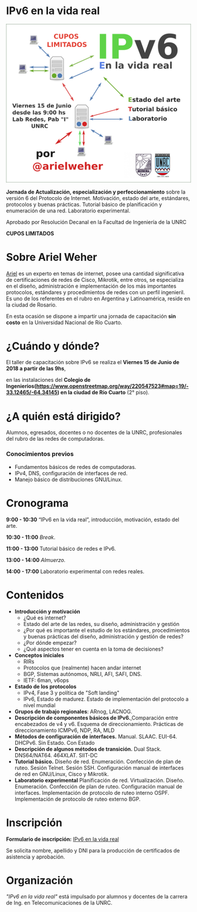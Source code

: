 # IPv6 en la vida real

![](img/flyer.png)

**Jornada de Actualización, especialización y perfeccionamiento** sobre la versión 6 del Protocolo de Internet. Motivación, estado del arte, estándares, protocolos y buenas prácticas. Tutorial básico de planificación y enumeración de una red. Laboratorio experimental.

Aprobado por Resolución Decanal en la Facultad de Ingeniería de la UNRC

**CUPOS LIMITADOS**

# Sobre Ariel Weher

[Ariel](https://twitter.com/arielweher) es un experto en temas de internet, posee una cantidad significativa de certificaciones de redes de Cisco, Mikrotik, entre otros, se especializa en el diseño, administración e implementación de los más importantes protocolos, estándares y procedimientos de redes con un perfil ingenieril. Es uno de los referentes en el rubro en Argentina y Latinoamérica, reside en la ciudad de Rosario.

En esta ocasión se dispone a impartir una jornada de capacitación **sin costo** en la Universidad Nacional de Río Cuarto.

# ¿Cuándo y dónde?

El taller de capacitación sobre IPv6 se realiza el **Viernes 15 de Junio de 2018 a partir de las  9hs**,

en las instalaciones del **Colegio de Ingenierios(https://www.openstreetmap.org/way/220547523#map=19/-33.12465/-64.34145) en la ciudad de Río Cuarto** (2° piso).

# ¿A quién está dirigido?

Alumnos, egresados, docentes o no docentes de la UNRC, profesionales del rubro de las redes de computadoras.

### Conocimientos previos

* Fundamentos básicos de redes de computadoras.
* IPv4, DNS, configuración de interfaces de red.
* Manejo básico de distribuciones GNU/Linux.

# Cronograma

**9:00 - 10:30** “IPv6 en la vida real”, introducción, motivación, estado del arte.

**10:30 - 11:00** *Break*.

**11:00 - 13:00** Tutorial básico de redes e IPv6.

**13:00 - 14:00** *Almuerzo.*

**14:00 - 17:00** Laboratorio experimental con redes reales.

# Contenidos

* **Introducción y motivación**
	* ¿Qué es internet?
    * Estado del arte de las redes, su diseño, administración y gestión
    * ¿Por qué es importante el estudio de los estándares, procedimientos y buenas prácticas del diseño, administración y gestión de redes?
    * ¿Por dónde empezar?
    * ¿Qué aspectos tener en cuenta en la toma de decisiones?
* **Conceptos iniciales**
	* RIRs
	* Protocolos que (realmente) hacen andar internet
	* BGP, Sistemas autónomos, NRLI, AFI, SAFI, DNS.
	* IETF: 6man, v6ops
* **Estado de los protocolos**
	* IPv4, Fase 3 y política de "Soft landing"
	* IPv6, Estado de madurez. Estado de implementación del protocolo a nivel mundial
* **Grupos de trabajo regionales**: ARnog, LACNOG.
* **Descripción de componentes básicos de IPv6.**,Comparación entre encabezados de v4 y v6. Esquema de direccionamiento. Prácticas de direccionamiento ICMPv6, NDP, RA, MLD
* **Métodos de configuración de interfaces.** Manual. SLAAC. EUI-64. DHCPv6. Sin Estado. Con Estado
* **Descripción de algunos métodos de transición.** Dual Stack. DNS64/NAT64. 464XLAT. SIIT-DC
* **Tutorial básico.** Diseño de red. Enumeración. Confección de plan de ruteo. Sesión Telnet. Sesión SSH. Configuración manual de interfaces de red en GNU/Linux, Cisco y Mikrotik.
* **Laboratorio experimental** Planificación de red. Virtualización. Diseño. Enumeración. Confección de plan de ruteo. Configuración manual de interfaces. Implementación de protocolo de ruteo interno OSPF. Implementación de protocolo de ruteo externo BGP.

# Inscripción
**Formulario de inscripción:** [IPv6 en la vida real](https://goo.gl/forms/qxymPLU4S1wyONX52)

Se solicita nombre, apellido y DNI para la producción de certificados de asistencia y aprobación.

# Organización

*"IPv6 en la vida real"* está impulsado por alumnos y docentes de la carrera de Ing. en Telecomunicaciones de la UNRC.
